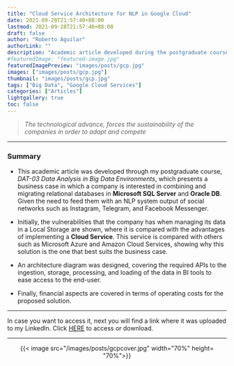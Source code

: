 ```yaml
---
title: "Cloud Service Architecture for NLP in Google Cloud"
date: 2021-09-28T21:57:40+08:00
lastmod: 2021-09-28T21:57:40+08:00
draft: false
author: "Roberto Aguilar"
authorLink: ""
description: "Academic article developed during the postgraduate course as a Data Analyst"
#featuredImage: "featured-image.jpg"
featuredImagePreview: "images/posts/gcp.jpg"
images: ["images/posts/gcp.jpg"]
thumbnail: "images/posts/gcp.jpg"
tags: ["Big Data", "Google Cloud Services"]
categories: ["Articles"]
lightgallery: true
toc: false
---
```


> <i>The technological advance, forces the sustainability of the companies in order to adapt and compete</i>

---

### Summary

- This academic article was developed through my postgraduate course, <i>DAT-03 Data Analysis in Big Data Environments</i>, which presents a business case in which a company is interested in combining and migrating relational databases in <b>Microsoft SQL Server</b> and <b>Oracle DB</b>. Given the need to feed them with an NLP system output of social networks such as Instagram, Telegram, and Facebook Messenger.

- Initially, the vulnerabilities that the company has when managing its data in a Local Storage are shown, where it is compared with the advantages of implementing a <b>Cloud Service</b>. This service is compared with others such as Microsoft Azure and Amazon Cloud Services, showing why this solution is the one that best suits the business case.

- An architecture diagram was designed, covering the required APIs to the ingestion, storage, processing, and loading of the data in BI tools to ease access to the end-user.

- Finally, financial aspects are covered in terms of operating costs for the proposed solution.

---

In case you want to access it, next you will find a link where it was uploaded to my LinkedIn. Click <a href="https://www.linkedin.com/in/robguilarr/detail/overlay-view/urn:li:fsd_profileTreasuryMedia:(ACoAACSsDBsBM7H-Q5Tz9-WYWvdrkSDSIqbUdms,1635470662045)/">HERE</a> to access or download.

---

<p align=center>
    {{< image src="/images/posts/gcpcover.jpg" width="70%" height= "70%">}}
</p>
